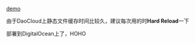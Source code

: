 [demo](http://codejuan-golang.daoapp.io/#/)

由于DaoCloud上静态文件缓存时间比较久，建议每次用的时**Hard Reload**一下

部署到DigitalOcean上了，HOHO
